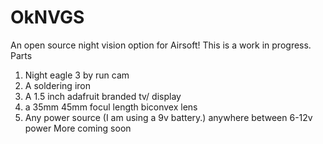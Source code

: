 # OkNVGS
An open source night vision option for Airsoft! This is a work in progress.
Parts
1. Night eagle 3 by run cam
2. A soldering iron
3. A 1.5 inch adafruit branded tv/ display
4. a 35mm 45mm focul length biconvex lens
5. Any power source (I am using a 9v battery.) anywhere between 6-12v power
More coming soon
